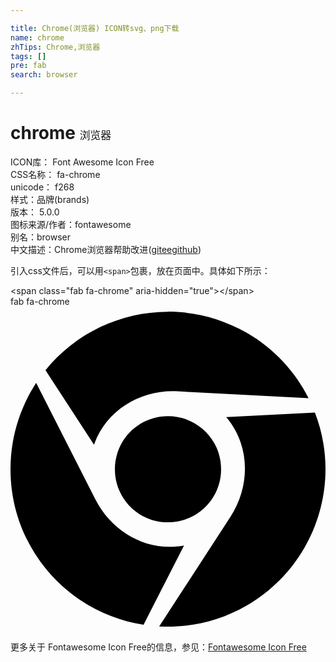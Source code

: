 ```yaml
---

title: Chrome(浏览器) ICON转svg、png下载
name: chrome
zhTips: Chrome,浏览器
tags: []
pre: fab
search: browser

---
```


# chrome  <small style="font-size: 60%;font-weight: 100">浏览器</small>


<div class="detail-page">
<p>
<span>
ICON库：
<span class="badge-secondary badge">Font Awesome Icon Free</span> 
</span>
<br/>
<span>
CSS名称：
<span class="badge-secondary badge">fa-chrome</span> 
</span>
<br/>
<span>
unicode：
<span class="badge-secondary badge">f268</span> 
<copy-btn content='f268' btn-title=""></copy-btn>
<copy-btn :content='String.fromCodePoint(parseInt("f268", 16))' btn-title="复制U"></copy-btn>
</span><br/><span>样式：<span class="badge-light badge">品牌(brands)</span></span>
<br/>
<span>
版本：
<span class="badge-secondary badge">5.0.0</span> 
</span>
<br/>
<span>图标来源/作者：<span class="badge-light badge">fontawesome</span></span> 
<br/>
<span>别名：<span class="badge-light badge">browser</span></span><br/><span class="zh-detail">中文描述：<span class="badge-primary badge">Chrome</span><span class="badge-primary badge">浏览器</span><span class="help-link"><span>帮助改进</span>(<a href="https://gitee.com/liuwave/icon-helper/edit/master/json/fontawesome/brands/chrome.json" target="_blank" rel="noopener noreferrer">gitee</a><a href="https://github.com/liuwave/icon-helper/edit/master/json/fontawesome/brands/chrome.json" target="_blank" rel="noopener noreferrer">github</a></span>)</span><br/>
</p>
</div>
<div class="alert alert-dark">
  <i class="fab fa-chrome fa-xs"></i>
  <i class="fab fa-chrome fa-sm"></i>
  <i class="fab fa-chrome fa-lg"></i>
  <i class="fab fa-chrome fa-2x"></i>
  <i class="fab fa-chrome fa-3x"></i>
  <i class="fab fa-chrome fa-5x"></i>
  <i class="fab fa-chrome fa-7x"></i>
</div>
<div>
  <p>引入css文件后，可以用<code>&lt;span&gt;</code>包裹，放在页面中。具体如下所示：    
  </p>
  <div class="alert alert-primary" style="font-size: 14px">
    &lt;span class="fab fa-chrome" aria-hidden="true"&gt;&lt;/span&gt;
    <copy-btn content='<span class="fab fa-chrome" aria-hidden="true"></span>'></copy-btn>
  </div>
  <div class="alert alert-secondary">
    <i class="fab fa-chrome"
    style="font-size: 24px"
    aria-hidden="true"></i> fab fa-chrome
    <copy-btn content="fab fa-chrome" btn-title="复制图标名称"></copy-btn>
  </div>
</div>
<div id="svg" class="svg-wrap">
<svg xmlns="http://www.w3.org/2000/svg" viewBox="0 0 496 512"><path d="M131.5 217.5L55.1 100.1c47.6-59.2 119-91.8 192-92.1 42.3-.3 85.5 10.5 124.8 33.2 43.4 25.2 76.4 61.4 97.4 103L264 133.4c-58.1-3.4-113.4 29.3-132.5 84.1zm32.9 38.5c0 46.2 37.4 83.6 83.6 83.6s83.6-37.4 83.6-83.6-37.4-83.6-83.6-83.6-83.6 37.3-83.6 83.6zm314.9-89.2L339.6 174c37.9 44.3 38.5 108.2 6.6 157.2L234.1 503.6c46.5 2.5 94.4-7.7 137.8-32.9 107.4-62 150.9-192 107.4-303.9zM133.7 303.6L40.4 120.1C14.9 159.1 0 205.9 0 256c0 124 90.8 226.7 209.5 244.9l63.7-124.8c-57.6 10.8-113.2-20.8-139.5-72.5z"/></svg>
</div>
<detail full-name='fa-chrome'></detail>
    
<div><p>更多关于  Fontawesome Icon Free的信息，参见：<a target="_blank" href="https://iconhelper.cn/fontawesome.html">Fontawesome Icon Free</a>
</p></div>
